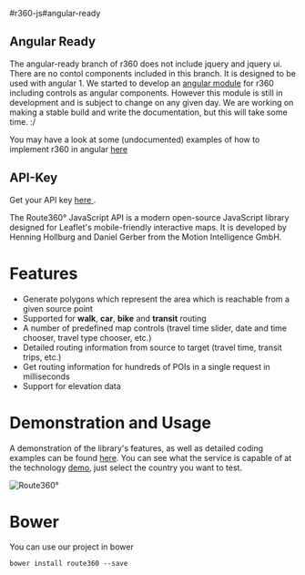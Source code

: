 #r360-js#angular-ready

## Angular Ready
The angular-ready branch of r360 does not include jquery and jquery ui. There are no contol components included in this branch. It is designed to be used with angular 1. We started to develop an [angular module](https://github.com/route360/r360-angular) for r360 including controls as angular components. However this module is still in development and is subject to change on any given day. We are working on making a stable build and write the documentation, but this will take some time. :/

You may have a look at some (undocumented) examples of how to implement r360 in angular [here](http://codepen.io/collection/DNzZEv/)

## API-Key
Get your API key [here ](https://developers.route360.net/apikey.html).

The Route360° JavaScript API is a modern open-source JavaScript library designed for Leaflet's mobile-friendly interactive maps. It is developed by Henning Hollburg and Daniel Gerber from the Motion Intelligence GmbH.


# Features

* Generate polygons which represent the area which is reachable from a given source point
* Supported for **walk**, **car**, **bike** and **transit** routing
* A number of predefined map controls (travel time slider, date and time chooser, travel type chooser, etc.)
* Detailed routing information from source to target (travel time, transit trips, etc.)
* Get routing information for hundreds of POIs in a single request in milliseconds
* Support for elevation data

# Demonstration and Usage
A demonstration of the library's features, as well as detailed coding examples can be found [here](http://developers.route360.net). You can see what the service is capable of at the technology [demo](http://apps.route360.net/demo), just select the country you want to test.

<img src="http://i1284.photobucket.com/albums/a576/gerbsen/gif_zps7710423c.gif" alt="Route360°" />


# Bower
You can use our project in bower

    bower install route360 --save